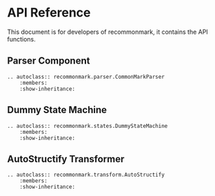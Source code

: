 API Reference
=============
This document is for developers of recommonmark, it contains the API functions.


Parser Component
----------------
```eval_rst
.. autoclass:: recommonmark.parser.CommonMarkParser
    :members:
    :show-inheritance:

```

Dummy State Machine
-------------------
```eval_rst
.. autoclass:: recommonmark.states.DummyStateMachine
    :members:
    :show-inheritance:

```


AutoStructify Transformer
-------------------------
```eval_rst
.. autoclass:: recommonmark.transform.AutoStructify
    :members:
    :show-inheritance:

```
